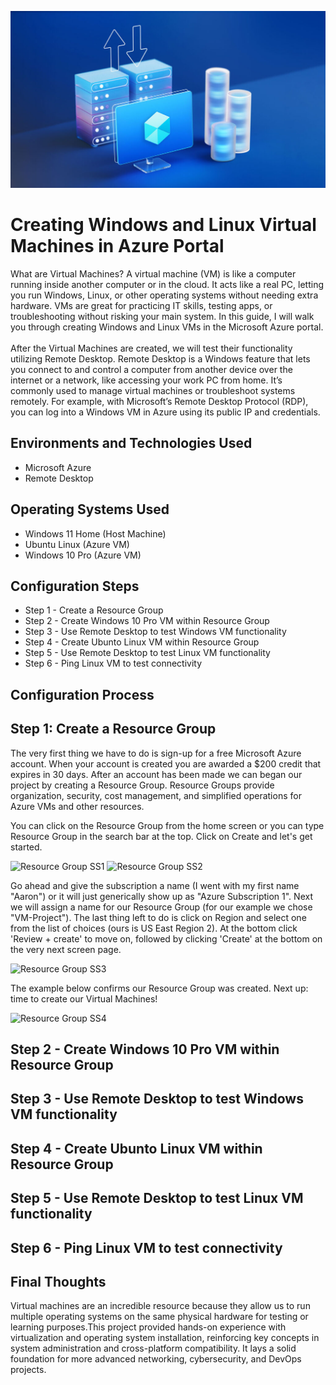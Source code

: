 <p align="center">
  <img src="https://raw.githubusercontent.com/tylergehm/vm/main/Azure%20VM%20Logo.jpg" alt="Azure VM Logo" style="max-width:100%;height:auto;" />
</p>

<h1>Creating Windows and Linux Virtual Machines in Azure Portal</h1>
What are Virtual Machines? A virtual machine (VM) is like a computer running inside another computer or in the cloud. It acts like a real PC, letting you run Windows, Linux, or other operating systems without needing extra hardware. VMs are great for practicing IT skills, testing apps, or troubleshooting without risking your main system. In this guide, I will walk you through creating Windows and Linux VMs in the Microsoft Azure portal. <br> <br>
After the Virtual Machines are created, we will test their functionality utilizing Remote Desktop. Remote Desktop is a Windows feature that lets you connect to and control a computer from another device over the internet or a network, like accessing your work PC from home. It’s commonly used to manage virtual machines or troubleshoot systems remotely. For example, with Microsoft’s Remote Desktop Protocol (RDP), you can log into a Windows VM in Azure using its public IP and credentials.<br />


<h2>Environments and Technologies Used</h2>

- Microsoft Azure
- Remote Desktop


<h2>Operating Systems Used </h2>

- Windows 11 Home (Host Machine)
- Ubuntu Linux (Azure VM)
- Windows 10 Pro (Azure VM)


<h2>Configuration Steps</h2>

- Step 1 - Create a Resource Group
- Step 2 - Create Windows 10 Pro VM within Resource Group
- Step 3 - Use Remote Desktop to test Windows VM functionality
- Step 4 - Create Ubunto Linux VM within Resource Group
- Step 5 - Use Remote Desktop to test Linux VM functionality
- Step 6 - Ping Linux VM to test connectivity



<h2>Configuration Process</h2>
<h2>Step 1: Create a Resource Group</h2>

<p>
The very first thing we have to do is sign-up for a free Microsoft Azure account. When your account is created you are awarded a $200 credit that expires in 30 days. 
After an account has been made we can began our project by creating a Resource Group. Resource Groups provide organization, security, cost management, and simplified operations for Azure VMs and other resources.
</p>
You can click on the Resource Group from the home screen or you can type Resource Group in the search bar at the top. Click on Create and let's get started.
</p>

<img width="785" height="413" alt="Resource Group SS1" src="https://github.com/user-attachments/assets/2d54b42e-bb27-4ae6-8d29-cfe8a714dbe3" />
<img width="809" height="395" alt="Resource Group SS2" src="https://github.com/user-attachments/assets/943c5f69-2c12-4331-af47-71643f92e697" />
</p>
<p>


</p>
Go ahead and give the subscription a name (I went with my first name "Aaron") or it will just generically show up as "Azure Subscription 1". Next we will assign a name for our Resource Group (for our example we chose "VM-Project"). The last thing left to do is click on Region and select one from the list of choices (ours is US East Region 2). At the bottom click 'Review + create' to move on, followed by clicking 'Create' at the bottom on the very next screen page.
</p>


</p>
<img width="573" height="400" alt="Resource Group SS3" src="https://github.com/user-attachments/assets/99e94d1e-42c0-48b7-96bb-2b53b2bfc5f5" />
</p>


The example below confirms our Resource Group was created. Next up: time to create our Virtual Machines!

<img width="784" height="389" alt="Resource Group SS4" src="https://github.com/user-attachments/assets/0090969c-a176-4a62-af06-4f5d08edbe53" />



</p>

<h2>Step 2 - Create Windows 10 Pro VM within Resource Group</h2>
<h2>Step 3 - Use Remote Desktop to test Windows VM functionality</h2>
<h2>Step 4 - Create Ubunto Linux VM within Resource Group</h2>
<h2>Step 5 - Use Remote Desktop to test Linux VM functionality</h2>
<h2>Step 6 - Ping Linux VM to test connectivity</h2>

<h2>Final Thoughts</h2>
</p>
Virtual machines are an incredible resource because they allow us to run multiple operating systems on the same physical hardware for testing or learning purposes.This project provided hands-on experience with virtualization and operating system installation, reinforcing key concepts in system administration and cross-platform compatibility. It lays a solid foundation for more advanced networking, cybersecurity, and DevOps projects.<br />
